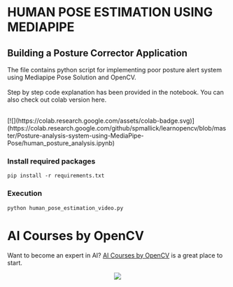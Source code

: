 # HUMAN POSE ESTIMATION USING MEDIAPIPE
## Building a Posture Corrector Application

The file contains python script for implementing poor posture alert system using Mediapipe Pose Solution and OpenCV. <br> <br> 
Step by step code explanation has been provided in the notebook. You can also check out colab version here.

<br>
[![](https://colab.research.google.com/assets/colab-badge.svg)](https://colab.research.google.com/github/spmallick/learnopencv/blob/master/Posture-analysis-system-using-MediaPipe-Pose/human_posture_analysis.ipynb)


### Install required packages

```
pip install -r requirements.txt
```

### Execution

```
python human_pose_estimation_video.py
```

# AI Courses by OpenCV

Want to become an expert in AI? [AI Courses by OpenCV](https://opencv.org/courses/) is a great place to start. 

<a href="https://opencv.org/courses/">
<p align="center"> 
<img src="https://www.learnopencv.com/wp-content/uploads/2020/04/AI-Courses-By-OpenCV-Github.png">
</p>
</a>
